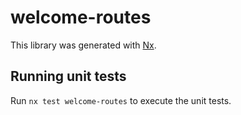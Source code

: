# welcome-routes

This library was generated with [Nx](https://nx.dev).

## Running unit tests

Run `nx test welcome-routes` to execute the unit tests.
